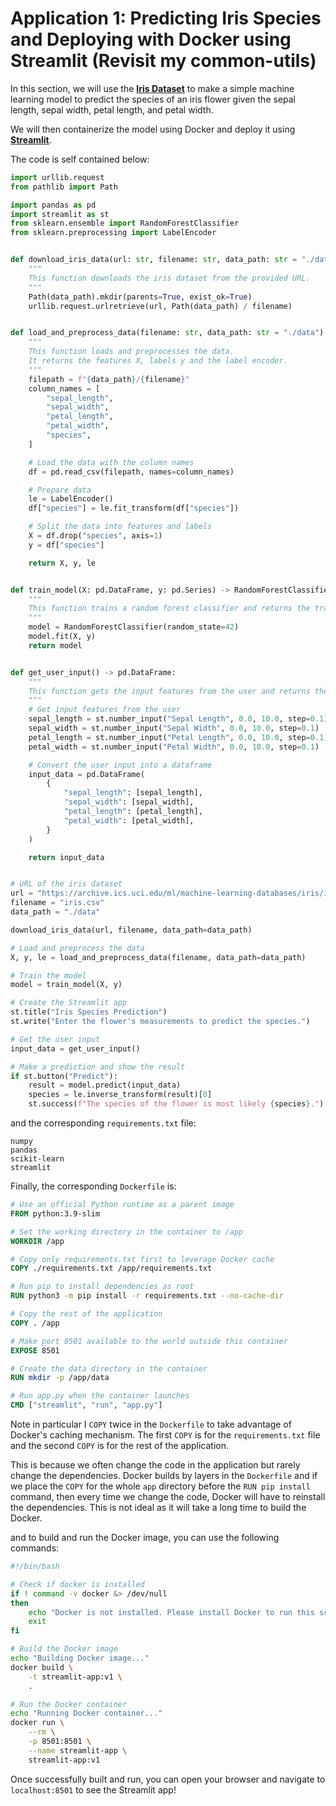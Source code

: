 # Application 1: Predicting Iris Species and Deploying with Docker using Streamlit (Revisit my common-utils)

In this section, we will use the
[**Iris Dataset**](https://en.wikipedia.org/wiki/Iris_flower_data_set) to
make a simple machine learning model to predict the species of an iris flower given
the sepal length, sepal width, petal length, and petal width.

We will then containerize the model using Docker and deploy it using
[**Streamlit**](https://streamlit.io/).

The code is self contained below:

```python title="app.py" linenums="1"
import urllib.request
from pathlib import Path

import pandas as pd
import streamlit as st
from sklearn.ensemble import RandomForestClassifier
from sklearn.preprocessing import LabelEncoder


def download_iris_data(url: str, filename: str, data_path: str = "./data") -> None:
    """
    This function downloads the iris dataset from the provided URL.
    """
    Path(data_path).mkdir(parents=True, exist_ok=True)
    urllib.request.urlretrieve(url, Path(data_path) / filename)


def load_and_preprocess_data(filename: str, data_path: str = "./data") -> tuple:
    """
    This function loads and preprocesses the data.
    It returns the features X, labels y and the label encoder.
    """
    filepath = f"{data_path}/{filename}"
    column_names = [
        "sepal_length",
        "sepal_width",
        "petal_length",
        "petal_width",
        "species",
    ]

    # Load the data with the column names
    df = pd.read_csv(filepath, names=column_names)

    # Prepare data
    le = LabelEncoder()
    df["species"] = le.fit_transform(df["species"])

    # Split the data into features and labels
    X = df.drop("species", axis=1)
    y = df["species"]

    return X, y, le


def train_model(X: pd.DataFrame, y: pd.Series) -> RandomForestClassifier:
    """
    This function trains a random forest classifier and returns the trained model.
    """
    model = RandomForestClassifier(random_state=42)
    model.fit(X, y)
    return model


def get_user_input() -> pd.DataFrame:
    """
    This function gets the input features from the user and returns them as a dataframe.
    """
    # Get input features from the user
    sepal_length = st.number_input("Sepal Length", 0.0, 10.0, step=0.1)
    sepal_width = st.number_input("Sepal Width", 0.0, 10.0, step=0.1)
    petal_length = st.number_input("Petal Length", 0.0, 10.0, step=0.1)
    petal_width = st.number_input("Petal Width", 0.0, 10.0, step=0.1)

    # Convert the user input into a dataframe
    input_data = pd.DataFrame(
        {
            "sepal_length": [sepal_length],
            "sepal_width": [sepal_width],
            "petal_length": [petal_length],
            "petal_width": [petal_width],
        }
    )

    return input_data


# URL of the iris dataset
url = "https://archive.ics.uci.edu/ml/machine-learning-databases/iris/iris.data"
filename = "iris.csv"
data_path = "./data"

download_iris_data(url, filename, data_path=data_path)

# Load and preprocess the data
X, y, le = load_and_preprocess_data(filename, data_path=data_path)

# Train the model
model = train_model(X, y)

# Create the Streamlit app
st.title("Iris Species Prediction")
st.write("Enter the flower's measurements to predict the species.")

# Get the user input
input_data = get_user_input()

# Make a prediction and show the result
if st.button("Predict"):
    result = model.predict(input_data)
    species = le.inverse_transform(result)[0]
    st.success(f"The species of the flower is most likely {species}.")
```

and the corresponding `requirements.txt` file:

```text title="requirements.txt"
numpy
pandas
scikit-learn
streamlit
```

Finally, the corresponding `Dockerfile` is:

```Dockerfile title="Iris Dockerfile" linenums="1"
# Use an official Python runtime as a parent image
FROM python:3.9-slim

# Set the working directory in the container to /app
WORKDIR /app

# Copy only requirements.txt first to leverage Docker cache
COPY ./requirements.txt /app/requirements.txt

# Run pip to install dependencies as root
RUN python3 -m pip install -r requirements.txt --no-cache-dir

# Copy the rest of the application
COPY . /app

# Make port 8501 available to the world outside this container
EXPOSE 8501

# Create the data directory in the container
RUN mkdir -p /app/data

# Run app.py when the container launches
CMD ["streamlit", "run", "app.py"]
```

Note in particular I `COPY` twice in the `Dockerfile` to take advantage of
Docker's caching mechanism. The first `COPY` is for the `requirements.txt` file
and the second `COPY` is for the rest of the application.

This is because we often change the code in the application but rarely change
the dependencies. Docker builds by layers in the `Dockerfile` and if we place
the `COPY` for the whole `app` directory before the `RUN pip install` command,
then every time we change the code, Docker will have to reinstall the
dependencies. This is not ideal as it will take a long time to build the Docker.

and to build and run the Docker image, you can use the following commands:

```bash title="Build and Run Docker"
#!/bin/bash

# Check if docker is installed
if ! command -v docker &> /dev/null
then
    echo "Docker is not installed. Please install Docker to run this script."
    exit
fi

# Build the Docker image
echo "Building Docker image..."
docker build \
    -t streamlit-app:v1 \
    .

# Run the Docker container
echo "Running Docker container..."
docker run \
    --rm \
    -p 8501:8501 \
    --name streamlit-app \
    streamlit-app:v1
```

Once successfully built and run, you can open your browser and navigate to
`localhost:8501` to see the Streamlit app!
